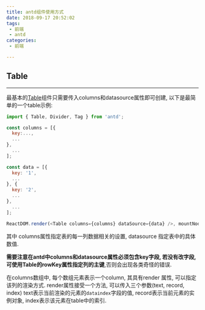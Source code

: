 ```yaml
---
title: antd组件使用方式
date: 2018-09-17 20:52:02
tags:
 - 前端
 - antd
categories:
 - 前端

---
```


## Table

---

最基本的[Table](https://ant.design/components/table-cn/#header)组件只需要传入columns和datasource属性即可创建, 以下是最简单的一个table示例:

<!--more-->

```javascript
import { Table, Divider, Tag } from 'antd';

const columns = [{
  key:...,
  ...
}, 
  ...
];

const data = [{
  key: '1',
  ...
}, {
  key: '2',
  ...
}, 
  ...
];

ReactDOM.render(<Table columns={columns} dataSource={data} />, mountNode);
```

其中 columns属性指定表的每一列数据相关的设置, datasource 指定表中的具体数值.

**需要注意在antd中columns和datasource属性必须包含key字段, 若没有改字段, 可使用Table的rowKey属性指定列的主键**,否则会出现各类奇怪的错误.

在columns数组中, 每个数组元素表示一个column, 其具有render 属性, 可以指定该列的渲染方式. render属性接受一个方法, 可以传入三个参数(text, record, index) text表示当前渲染的元素的`dataindex`字段的值, record表示当前元素的实例对象, index表示该元素在table中的索引.